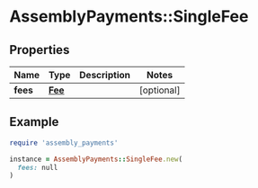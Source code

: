 # AssemblyPayments::SingleFee

## Properties

| Name | Type | Description | Notes |
| ---- | ---- | ----------- | ----- |
| **fees** | [**Fee**](Fee.md) |  | [optional] |

## Example

```ruby
require 'assembly_payments'

instance = AssemblyPayments::SingleFee.new(
  fees: null
)
```

